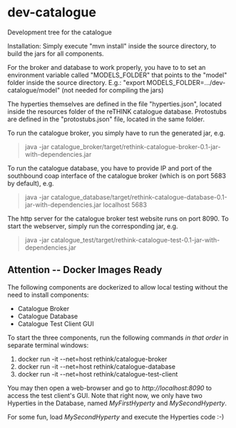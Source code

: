 # dev-catalogue
Development tree for the catalogue

Installation:
Simply execute "mvn install" inside the source directory, to build the jars for all components.


For the broker and database to work properly, you have to to set an environment variable called "MODELS_FOLDER" that points to the "model" folder inside the source directory.
E.g.: "export MODELS_FOLDER=.../dev-catalogue/model" (not needed for compiling the jars)

The hyperties themselves are defined in the file "hyperties.json", located inside the resources folder of the reTHINK catalogue database. Protostubs are defined in the "protostubs.json" file, located in the same folder.

To run the catalogue broker, you simply have to run the generated jar, e.g.
>java -jar catalogue_broker/target/rethink-catalogue-broker-0.1-jar-with-dependencies.jar
    
To run the catalogue database, you have to provide IP and port of the southbound coap interface of the catalogue broker (which is on port 5683 by default), e.g.
>java -jar catalogue_database/target/rethink-catalogue-database-0.1-jar-with-dependencies.jar localhost 5683

The http server for the catalogue broker test website runs on port 8090. To start the webserver, simply run the corresponding jar, e.g.
>java -jar catalogue_test/target/rethink-catalogue-test-0.1-jar-with-dependencies.jar

## Attention -- Docker Images Ready

The following components are dockerized to allow local testing without the need to install components:

* Catalogue Broker
* Catalogue Database
* Catalogue Test Client GUI

To start the three components, run the following commands _in that order_ in separate terminal windows:

1. docker run -it --net=host rethink/catalogue-broker
2. docker run -it --net=host rethink/catalogue-database
3. docker run -it --net=host rethink/catalogue-test-client


You may then open a web-browser and go to _http://localhost:8090_ to access the test client's GUI.  Note that right now, we only have two Hyperties in the Database, named _MyFirstHyperty_ and _MySecondHyperty_.

For some fun, load _MySecondHyperty_ and execute the Hyperties code :-)


